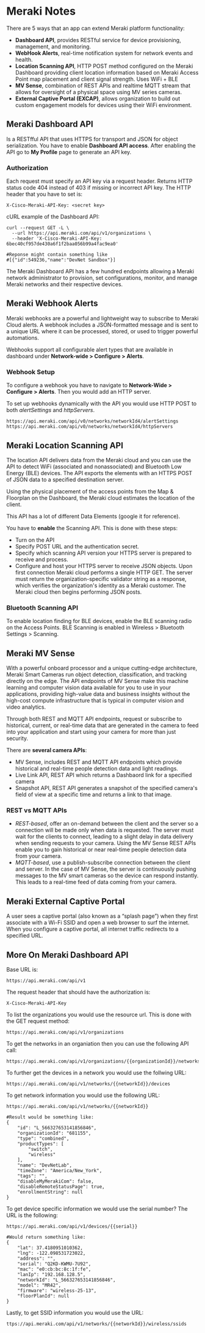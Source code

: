 # Meraki Notes
There are 5 ways that an app can extend Meraki platform functionality:
- **Dashboard API**, provides RESTful service for device provisioning, management, and monitoring.
- **WebHook Alerts**, real-time notification system for network events and health.
- **Location Scanning API**, HTTP POST method configured on the Meraki Dashboard providing client location information based on Meraki Access Point map placement and client signal strength. Uses WiFi + BLE
- **MV Sense**, combination of REST APIs and realtime MQTT stream that allows for oversight of a physical space using MV series cameras.
- **External Captive Portal (EXCAP)**, allows organization to build out custom engagement models for devices using their WiFi environment.

## Meraki Dashboard API
Is a RESTfful API that uses HTTPS for transport and JSON for object serialization.
You have to enable **Dashboard API access**. After enabling the API go to **My Profile** page to generate an API key.

### Authorization
Each request must specify an API key via a request header. Returns HTTP status code 404 instead of 403 if missing or incorrect API key.
The HTTP header that you have to set is:
```
X-Cisco-Meraki-API-Key: <secret key>
```

cURL example of the Dashboard API:
```
curl --request GET -L \
  --url https://api.meraki.com/api/v1/organizations \
  --header 'X-Cisco-Meraki-API-Key: 6bec40cf957de430a6f1f2baa056b99a4fac9ea0'

#Reponse might contain something like
#[{"id":549236,"name":"DevNet Sandbox"}]
```
The Meraki Dashboard API has a few hundred endpoints allowing a Meraki network administrator to provision, set configurations, monitor, and manage Meraki networks and their respective devices.

## Meraki Webhook Alerts
Meraki webhooks are a powerful and lightweight way to subscribe to Meraki Cloud alerts. A webhook includes a JSON-formatted message and is sent to a unique URL where it can be processed, stored, or used to trigger powerful automations.

Webhooks support all configurable alert types that are available in dashboard under **Network-wide > Configure > Alerts**.

### Webhook Setup
To configure a webhook you have to navigate to **Network-Wide > Configure > Alerts**. Then you would add an HTTP server.

To set up webhooks dynamically with the API you would use HTTP POST to both *alertSettings* and *httpServers*.
```
https://api.meraki.com/api/v0/networks/networkId4/alertSettings
https://api.meraki.com/api/v0/networks/networkId4/httpServers
```

## Meraki Location Scanning API
The location API delivers data from the Meraki cloud and you can use the API to detect WiFi (associated and nonassociated) and Bluetooth Low Energy (BLE) devices. The API exports the elements with an HTTPS POST of JSON data to a specified destination server.

Using the physical placement of the access points from the Map & Floorplan on the Dashboard, the Meraki cloud estimates the location of the client.

This API has a lot of different Data Elements (google it for reference).

You have to **enable** the Scanning API. This is done with these steps:
- Turn on the API 
- Specify POST URL and the authentication secret.
- Specify which scanning API version your HTTPS server is prepared to receive and process.
- Configure and host your HTTPS server to receive JSON objects.
Upon first connection Meraki cloud performs a single HTTP GET. The server must return the organization-specific validator string as a response, which verifies the organization's identity as a Meraki customer. The Meraki cloud then begins performing JSON posts. 

### Bluetooth Scanning API
To enable location finding for BLE devices, enable the BLE scanning radio on the Access Points. BLE Scanning is enabled in Wireless > Bluetooth Settings > Scanning.

## Meraki MV Sense
With a powerful onboard processor and a unique cutting-edge architecture, Meraki Smart Cameras run object detection, classification, and tracking directly on the edge. 
The API endpoints of MV Sense make this machine learning and computer vision data available for you to use in your applications, providing high-value data and business insights without the high-cost compute infrastructure that is typical in computer vision and video analytics. 

Through both REST and MQTT API endpoints, request or subscribe to historical, current, or real-time data that are generated in the camera to feed into your application and start using your camera for more than just security.

There are **several camera APIs**:
- MV Sense, includes REST and MQTT API endpoints which provide historical and real-time people detection data and light readings.
- Live Link API, REST API which returns a Dashbaord link for a specified camera
- Snapshot API, REST API generates a snapshot of the specified camera's field of view at a specific time and returns a link to that image.

### REST vs MQTT APIs
- *REST-based*, offer an on-demand between the client and the server so a connection will be made only when data is requested. The server must wait for the clients to connect, leading to a slight delay in data delivery when sending requests to your camera. Using the MV Sense REST APIs enable you to gain historical or near real-time people detection data from your camera.
- *MQTT-based*, use a publish-subscribe connection between the client and server. In the case of MV Sense, the server is continuously pushing messages to the MV smart cameras so the device can respond instantly. This leads to a real-time feed of data coming from your camera.

## Meraki External Captive Portal
A user sees a captive portal (also known as a “splash page”) when they first associate with a Wi-Fi SSID and open a web browser to surf the internet. When you configure a captive portal, all internet traffic redirects to a specified URL.

## More On Meraki Dashboard API 
Base URL is:
```
https://api.meraki.com/api/v1
```
The request header that should have the authorization is:
```
X-Cisco-Meraki-API-Key
```
To list the organizations you would use the resource url. This is done with the GET request method:
```
https://api.meraki.com/api/v1/organizations
```
To get the networks in an organiation then you can use the following API call:
```
https://api.meraki.com/api/v1/organizations/{{organizationId}}/networks
```
To further get the devices in a network you would use the follwing URL:
```
https://api.meraki.com/api/v1/networks/{{networkId}}/devices
```
To get network information you would use the following URL:
```
https://api.meraki.com/api/v1/networks/{{networkId}}

#Result would be something like:
{
    "id": "L_566327653141856846",
    "organizationId": "681155",
    "type": "combined",
    "productTypes": [
        "switch",
        "wireless"
    ],
    "name": "DevNetLab",
    "timeZone": "America/New_York",
    "tags": "",
    "disableMyMerakiCom": false,
    "disableRemoteStatusPage": true,
    "enrollmentString": null
}
```
To get device specific information we would use the serial number? The URL is the following:
```
https://api.meraki.com/api/v1/devices/{{serial}}

#Would return something like:
{
    "lat": 37.4180951010362,
    "lng": -122.098531723022,
    "address": "",
    "serial": "Q2KD-KWMU-7U92",
    "mac": "e0:cb:bc:8c:1f:fe",
    "lanIp": "192.168.128.5",
    "networkId": "L_566327653141856846",
    "model": "MR42",
    "firmware": "wireless-25-13",
    "floorPlanId": null
}
```
Lastly, to get SSID information you would use the URL:
```
ttps://api.meraki.com/api/v1/networks/{{networkId}}/wireless/ssids
```










